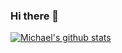 ### Hi there 👋

[![Michael's github stats](https://github-readme-stats.vercel.app/api?username=mike-taylor99)](https://github.com/anuraghazra/github-readme-stats)

<!--
**mike-taylor99/mike-taylor99** is a ✨ _special_ ✨ repository because its `README.md` (this file) appears on your GitHub profile.

Here are some ideas to get you started:

- 🔭 I’m currently working on ...
- 🌱 I’m currently learning ...
- 👯 I’m looking to collaborate on ...
- 🤔 I’m looking for help with ...
- 💬 Ask me about ...
- 📫 How to reach me: ...
- 😄 Pronouns: ...
- ⚡ Fun fact: ...
-->
